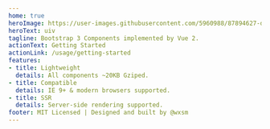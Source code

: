 ```yaml
---
home: true
heroImage: https://user-images.githubusercontent.com/5960988/87894627-d6af0480-ca75-11ea-831f-f24d2719c622.png
heroText: uiv
tagline: Bootstrap 3 Components implemented by Vue 2.
actionText: Getting Started
actionLink: /usage/getting-started
features:
- title: Lightweight
  details: All components ~20KB Gziped.
- title: Compatible
  details: IE 9+ & modern browsers supported.
- title: SSR
  details: Server-side rendering supported.
footer: MIT Licensed | Designed and built by @wxsm
---
```

